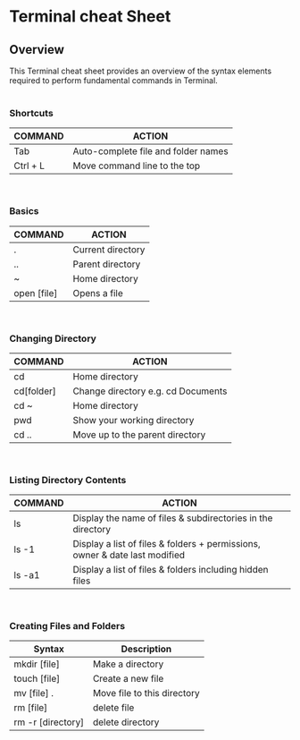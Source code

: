 # Terminal cheat Sheet

## Overview
This Terminal cheat sheet provides an overview of the syntax elements required to perform fundamental commands in Terminal.
</br>
</br>

### Shortcuts


| COMMAND | ACTION |
| ----------- | ----------- |
| Tab| Auto-complete file and folder names
| Ctrl + L | Move command line to the top
</br>

### Basics

| COMMAND | ACTION |
| ----------- | ----------- |
| .| Current directory |
| .. | Parent directory |
| ~ | Home directory |
| open [file] | Opens a file |
</br>

### Changing Directory 

| COMMAND | ACTION |
| ----------- | ----------- |
| cd | Home directory |
| cd[folder] | Change directory e.g. cd Documents |
| cd ~ | Home directory |
| pwd | Show your working directory |
| cd .. | Move up to the parent directory |
</br>

### Listing Directory Contents 

| COMMAND | ACTION |
| ----------- | ----------- |
| ls | Display the name of files &  subdirectories in the directory |
| ls -1 | Display a list of files & folders + permissions, owner & date last modified |
| ls -a1 | Display a list of files & folders including hidden files |
</br>


### Creating Files and Folders 

| Syntax | Description |
| ----------- | ----------- |
| mkdir [file] | Make a directory |
| touch [file] | Create a new file |
| mv [file] . | Move file to this directory |
| rm [file] | delete file |
| rm -r [directory] | delete directory | 

